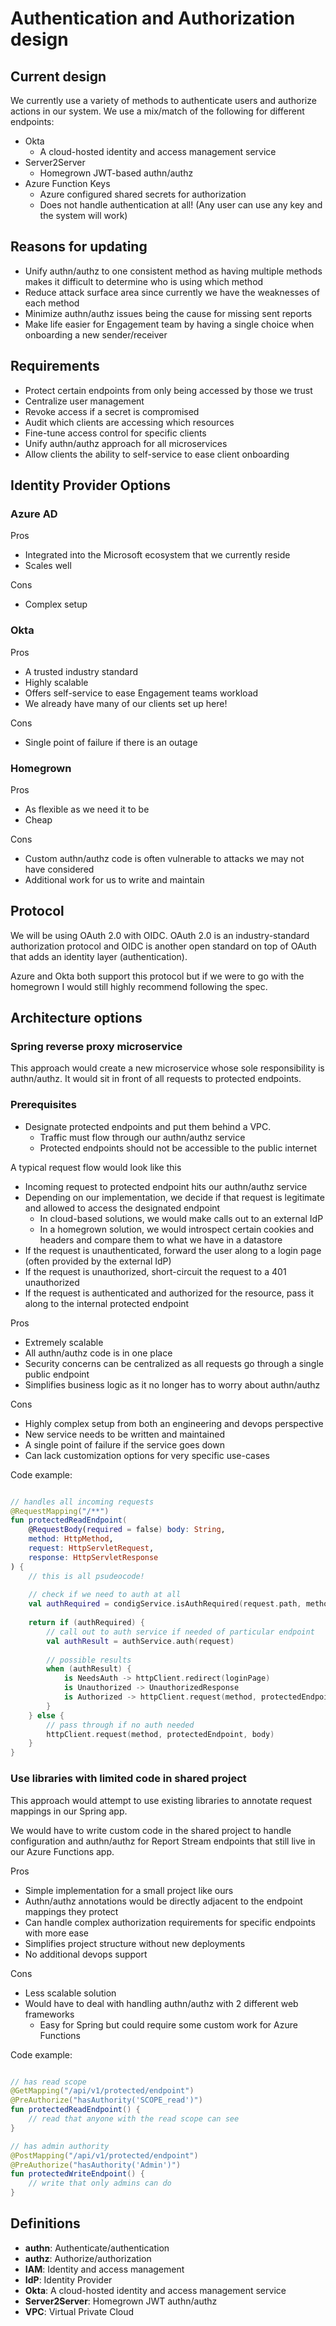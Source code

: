 # Authentication and Authorization design

## Current design

We currently use a variety of methods to authenticate users and authorize actions in our system. 
We use a mix/match of the following for different endpoints:

- Okta
  - A cloud-hosted identity and access management service
- Server2Server
  - Homegrown JWT-based authn/authz
- Azure Function Keys
  - Azure configured shared secrets for authorization
  - Does not handle authentication at all! (Any user can use any key and the system will work)

## Reasons for updating

- Unify authn/authz to one consistent method as having multiple methods makes it difficult to determine who is using which method
- Reduce attack surface area since currently we have the weaknesses of each method
- Minimize authn/authz issues being the cause for missing sent reports
- Make life easier for Engagement team by having a single choice when onboarding a new sender/receiver

## Requirements

- Protect certain endpoints from only being accessed by those we trust
- Centralize user management
- Revoke access if a secret is compromised
- Audit which clients are accessing which resources
- Fine-tune access control for specific clients
- Unify authn/authz approach for all microservices
- Allow clients the ability to self-service to ease client onboarding

## Identity Provider Options

### Azure AD

Pros
- Integrated into the Microsoft ecosystem that we currently reside
- Scales well

Cons
- Complex setup
 
### Okta

Pros
- A trusted industry standard
- Highly scalable
- Offers self-service to ease Engagement teams workload
- We already have many of our clients set up here!

Cons
- Single point of failure if there is an outage

### Homegrown

Pros
- As flexible as we need it to be
- Cheap

Cons
- Custom authn/authz code is often vulnerable to attacks we may not have considered
- Additional work for us to write and maintain

## Protocol

We will be using OAuth 2.0 with OIDC. OAuth 2.0 is an industry-standard authorization protocol and OIDC is
another open standard on top of OAuth that adds an identity layer (authentication).

Azure and Okta both support this protocol but if we were to go with the homegrown I would still highly recommend 
following the spec.

## Architecture options

### Spring reverse proxy microservice

This approach would create a new microservice whose sole responsibility is authn/authz. It would sit in front of
all requests to protected endpoints.

### Prerequisites
- Designate protected endpoints and put them behind a VPC.
  - Traffic must flow through our authn/authz service  
  - Protected endpoints should not be accessible to the public internet

A typical request flow would look like this
- Incoming request to protected endpoint hits our authn/authz service
- Depending on our implementation, we decide if that request is legitimate and allowed to access the designated endpoint
  - In cloud-based solutions, we would make calls out to an external IdP
  - In a homegrown solution, we would introspect certain cookies and headers and compare them to what we have in a datastore
- If the request is unauthenticated, forward the user along to a login page (often provided by the external IdP)
- If the request is unauthorized, short-circuit the request to a 401 unauthorized
- If the request is authenticated and authorized for the resource, pass it along to the internal protected endpoint

Pros
- Extremely scalable
- All authn/authz code is in one place
- Security concerns can be centralized as all requests go through a single public endpoint
- Simplifies business logic as it no longer has to worry about authn/authz

Cons
- Highly complex setup from both an engineering and devops perspective
- New service needs to be written and maintained
- A single point of failure if the service goes down
- Can lack customization options for very specific use-cases

Code example:
```kotlin

// handles all incoming requests
@RequestMapping("/**")
fun protectedReadEndpoint(
    @RequestBody(required = false) body: String,
    method: HttpMethod, 
    request: HttpServletRequest,
    response: HttpServletResponse
) {
    // this is all psudeocode!
    
    // check if we need to auth at all
    val authRequired = condigService.isAuthRequired(request.path, method)
    
    return if (authRequired) {
        // call out to auth service if needed of particular endpoint
        val authResult = authService.auth(request)
        
        // possible results
        when (authResult) {
            is NeedsAuth -> httpClient.redirect(loginPage)
            is Unauthorized -> UnauthorizedResponse
            is Authorized -> httpClient.request(method, protectedEndpoint, body)
        }
    } else {
        // pass through if no auth needed
        httpClient.request(method, protectedEndpoint, body)
    }
}

```

### Use libraries with limited code in shared project

This approach would attempt to use existing libraries to annotate request mappings in our Spring app.

We would have to write custom code in the shared project to handle configuration and authn/authz for Report Stream
endpoints that still live in our Azure Functions app.

Pros
- Simple implementation for a small project like ours
- Authn/authz annotations would be directly adjacent to the endpoint mappings they protect
- Can handle complex authorization requirements for specific endpoints with more ease
- Simplifies project structure without new deployments
- No additional devops support

Cons
- Less scalable solution
- Would have to deal with handling authn/authz with 2 different web frameworks
  -  Easy for Spring but could require some custom work for Azure Functions

Code example:
```kotlin

// has read scope
@GetMapping("/api/v1/protected/endpoint")
@PreAuthorize("hasAuthority('SCOPE_read')")  
fun protectedReadEndpoint() {
    // read that anyone with the read scope can see
}

// has admin authority
@PostMapping("/api/v1/protected/endpoint")
@PreAuthorize("hasAuthority('Admin')")
fun protectedWriteEndpoint() {
    // write that only admins can do
}
```

## Definitions

- **authn**: Authenticate/authentication
- **authz**: Authorize/authorization
- **IAM**: Identity and access management
- **IdP**: Identity Provider
- **Okta**: A cloud-hosted identity and access management service
- **Server2Server**: Homegrown JWT authn/authz
- **VPC**: Virtual Private Cloud